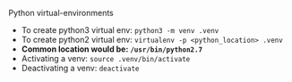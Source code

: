 [//]: # (venv)
Python virtual-environments

- To create python3 virtual env: `python3 -m venv .venv`
- To create python2 virtual env: `virtualenv -p <python_location> .venv`
- **Common location would be: `/usr/bin/python2.7`**
- Activating a venv: `source .venv/bin/activate`
- Deactivating a venv: `deactivate`
